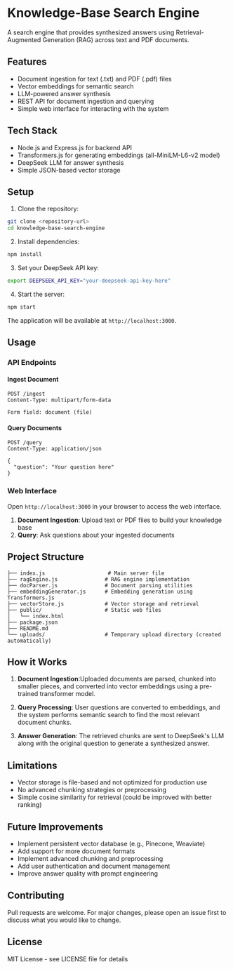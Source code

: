 # Knowledge-Base Search Engine

A search engine that provides synthesized answers using Retrieval-Augmented Generation (RAG) across text and PDF documents.

## Features

- Document ingestion for text (.txt) and PDF (.pdf) files
- Vector embeddings for semantic search
- LLM-powered answer synthesis
- REST API for document ingestion and querying
- Simple web interface for interacting with the system

## Tech Stack

- Node.js and Express.js for backend API
- Transformers.js for generating embeddings (all-MiniLM-L6-v2 model)
- DeepSeek LLM for answer synthesis
- Simple JSON-based vector storage

## Setup

1. Clone the repository:
```bash
git clone <repository-url>
cd knowledge-base-search-engine
```

2. Install dependencies:
```bash
npm install
```

3. Set your DeepSeek API key:
```bash
export DEEPSEEK_API_KEY="your-deepseek-api-key-here"
```

4. Start the server:
```bash
npm start
```

The application will be available at `http://localhost:3000`.

## Usage

### API Endpoints

#### Ingest Document
```
POST /ingest
Content-Type: multipart/form-data

Form field: document (file)
```

#### Query Documents
```
POST /query
Content-Type: application/json

{
  "question": "Your question here"
}
```

### Web Interface

Open `http://localhost:3000` in your browser to access the web interface.

1. **Document Ingestion**: Upload text or PDF files to build your knowledge base
2. **Query**: Ask questions about your ingested documents

## Project Structure

```
├── index.js                    # Main server file
├── ragEngine.js               # RAG engine implementation
├── docParser.js               # Document parsing utilities
├── embeddingGenerator.js      # Embedding generation using Transformers.js
├── vectorStore.js             # Vector storage and retrieval
├── public/                    # Static web files
│   └── index.html
├── package.json
├── README.md
└── uploads/                   # Temporary upload directory (created automatically)
```

## How it Works

1. **Document Ingestion**:Uploaded documents are parsed, chunked into smaller pieces, and converted into vector embeddings using a pre-trained transformer model.

2. **Query Processing**: User questions are converted to embeddings, and the system performs semantic search to find the most relevant document chunks.

3. **Answer Generation**: The retrieved chunks are sent to DeepSeek's LLM along with the original question to generate a synthesized answer.

## Limitations

- Vector storage is file-based and not optimized for production use
- No advanced chunking strategies or preprocessing
- Simple cosine similarity for retrieval (could be improved with better ranking)

## Future Improvements

- Implement persistent vector database (e.g., Pinecone, Weaviate)
- Add support for more document formats
- Implement advanced chunking and preprocessing
- Add user authentication and document management
- Improve answer quality with prompt engineering

## Contributing

Pull requests are welcome. For major changes, please open an issue first to discuss what you would like to change.

## License

MIT License - see LICENSE file for details
